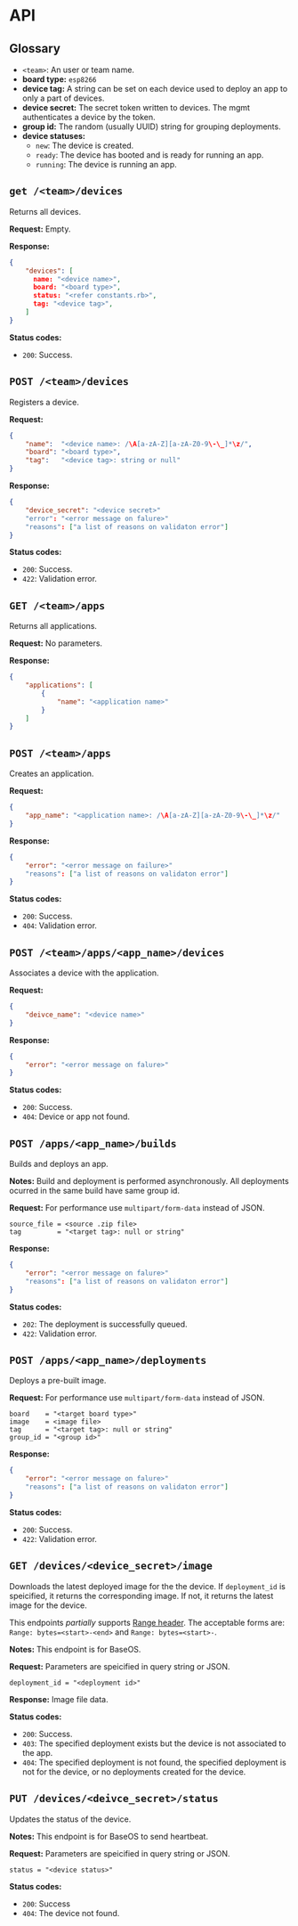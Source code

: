 API
===

Glossary
--------

- `<team>`: An user or team name.
- **board type:** `esp8266`
- **device tag:** A string can be set on each device used to deploy an app to
  only a part of devices.
- **device secret:** The secret token written to devices. The mgmt authenticates
  a device by the token.
- **group id:** The random (usually UUID) string for grouping deployments.
- **device statuses:**
  - `new`: The device is created.
  - `ready`: The device has booted and is ready for running an app.
  - `running`: The device is running an app.


`get /<team>/devices`
-----------------------
Returns all devices.

**Request:**
Empty.

**Response:**
``` json
{
    "devices": [
      name: "<device name>",
      board: "<board type>",
      status: "<refer constants.rb>",
      tag: "<device tag>",
    ]
}
```

**Status codes:**
- `200`: Success.


`POST /<team>/devices`
-----------------------
Registers a device.

**Request:**
``` json
{
    "name":  "<device name>: /\A[a-zA-Z][a-zA-Z0-9\-\_]*\z/",
    "board": "<board type>",
    "tag":   "<device tag>: string or null"
}
```

**Response:**
``` json
{
    "device_secret": "<device secret>"
    "error": "<error message on falure>"
    "reasons": ["a list of reasons on validaton error"]
}
```

**Status codes:**
- `200`: Success.
- `422`: Validation error.


`GET /<team>/apps`
-----------------
Returns all applications.

**Request:**
No parameters.

**Response:**
``` json
{
    "applications": [
        {
            "name": "<application name>"
        }
    ]
}
```


`POST /<team>/apps`
-------------------
Creates an application.

**Request:**
``` json
{
    "app_name": "<application name>: /\A[a-zA-Z][a-zA-Z0-9\-\_]*\z/"
}
```

**Response:**

``` json
{
    "error": "<error message on failure>"
    "reasons": ["a list of reasons on validaton error"]
}
```

**Status codes:**
- `200`: Success.
- `404`: Validation error.


`POST /<team>/apps/<app_name>/devices`
--------------------------------------
Associates a device with the application.

**Request:**
``` json
{
    "deivce_name": "<device name>"
}
```

**Response:**
``` json
{
    "error": "<error message on falure>"
}
```

**Status codes:**
- `200`: Success.
- `404`: Device or app not found.


`POST /apps/<app_name>/builds`
------------------------------
Builds and deploys an app.

**Notes:**
Build and deployment is performed asynchronously. All deployments
ocurred in the same build have same group id.

**Request:**
For performance use `multipart/form-data` instead of JSON.

```
source_file = <source .zip file>
tag         = "<target tag>: null or string"
```

**Response:**
``` json
{
    "error": "<error message on falure>"
    "reasons": ["a list of reasons on validaton error"]
}
```

**Status codes:**
- `202`: The deployment is successfully queued.
- `422`: Validation error.


`POST /apps/<app_name>/deployments`
-----------------------------------
Deploys a pre-built image.

**Request:**
For performance use `multipart/form-data` instead of JSON.

```
board    = "<target board type>"
image    = <image file>
tag      = "<target tag>: null or string"
group_id = "<group id>"
```

**Response:**
``` json
{
    "error": "<error message on falure>"
    "reasons": ["a list of reasons on validaton error"]
}
```

**Status codes:**
- `200`: Success.
- `422`: Validation error.


`GET /devices/<device_secret>/image`
------------------------------------
Downloads the latest deployed image for the the device. If `deployment_id` is speicified,
it returns the corresponding image. If not, it returns the latest image for the device.

This endpoints *partially* supports [Range header](https://tools.ietf.org/html/rfc7233). The
acceptable forms are: `Range: bytes=<start>-<end>` and `Range: bytes=<start>-`.

**Notes:**
This endpoint is for BaseOS.

**Request:**
Parameters are speicified in query string or JSON.

```
deployment_id = "<deployment id>"
```

**Response:**
Image file data.

**Status codes:**
- `200`: Success.
- `403`: The specified deployment exists but the device is not associated to the app.
- `404`: The specified deployment is not found, the specified deployment is not for the device,
         or no deployments created for the device.


`PUT /devices/<deivce_secret>/status`
-------------------------------------
Updates the status of the device.

**Notes:**
This endpoint is for BaseOS to send heartbeat.

**Request:**
Parameters are speicified in query string or JSON.

```
status = "<device status>"
```

**Status codes:**
- `200`: Success
- `404`: The device not found.
